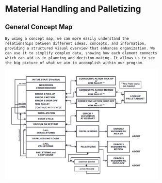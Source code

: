 # Material Handling and Palletizing

## General Concept Map
    By using a concept map, we can more easily understand the relationships between different ideas, concepts, and information, providing a structured visual overview that enhances organization. We can use it to simplify complex data, showing how each element connects which can aid us in planning and decision-making. It allows us to see the big picture of what we aim to accomplish within our program.
![Material Handling and Palletizing](./images/ConceptMap.png)
